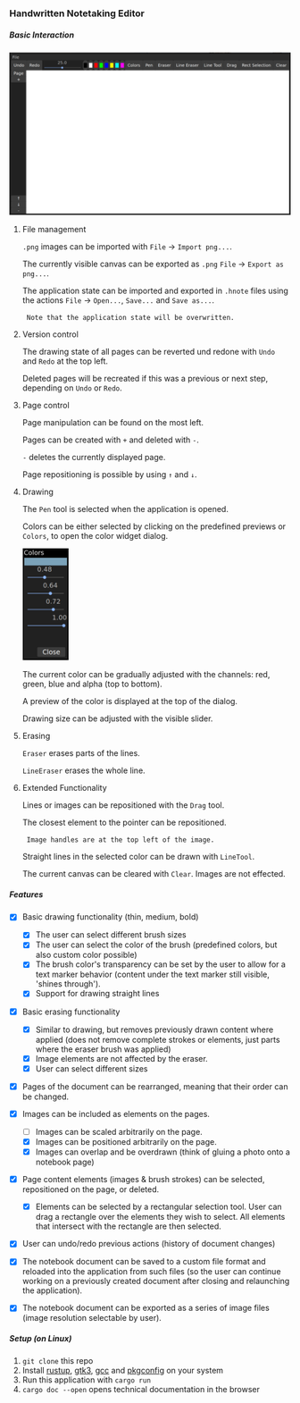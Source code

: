 ### Handwritten Notetaking Editor

##### Basic Interaction

![](img/handwritten_notetaking_editor.png)

1. File management

	`.png` images can be imported with `File` -> `Import png...`.

	The currently visible canvas can be exported as `.png` `File` -> `Export as png...`.

	The application state can be imported and exported in `.hnote` files using the actions `File` -> `Open...`, `Save...` and `Save as...`.
	
		Note that the application state will be overwritten.

2. Version control

	The drawing state of all pages can be reverted und redone with `Undo` and `Redo` at the top left.

	Deleted pages will be recreated if this was a previous or next step, depending on `Undo` or `Redo`.

3. Page control

	Page manipulation can be found on the most left.

	Pages can be created with `+` and deleted with `-`.

	`-` deletes the currently displayed page.

	Page repositioning is possible by using `↑` and `↓`.

4. Drawing

	The `Pen` tool is selected when the application is opened.

	Colors can be either selected by clicking on the predefined previews or `Colors`, to open the color widget dialog.

	<img src="/img/color_widget.png" height="200">	

	The current color can be gradually adjusted with the channels: red, green, blue and alpha (top to bottom).

	A preview of the color is displayed at the top of the dialog.

	Drawing size can be adjusted with the visible slider.

5. Erasing

	`Eraser` erases parts of the lines.

	`LineEraser` erases the whole line.

6. Extended Functionality

	Lines or images can be repositioned with the `Drag` tool.

	The closest element to the pointer can be repositioned.

		Image handles are at the top left of the image.

	Straight lines in the selected color can be drawn with `LineTool`.

	The current canvas can be cleared with `Clear`. Images are not effected.


##### Features

- [x] Basic drawing functionality (thin, medium, bold)
	- [x] The user can select different brush sizes
	- [x] The user can select the color of the brush (predefined colors, but also custom color possible)
	- [x] The brush color's transparency can be set by the user to allow for a text marker behavior (content under the text marker still visible, 'shines through').
	- [x] Support for drawing straight lines
- [x] Basic erasing functionality
	- [x] Similar to drawing, but removes previously drawn content where applied (does not remove complete strokes or elements, just parts where the eraser brush was applied)
	- [x] Image elements are not affected by the eraser.
	- [x] User can select different sizes
- [x] Pages of the document can be rearranged, meaning that their order can be changed.
- [x] Images can be included as elements on the pages.
	- [ ] Images can be scaled arbitrarily on the page.
	- [x] Images can be positioned arbitrarily on the page.
	- [x] Images can overlap and be overdrawn (think of gluing a photo onto a notebook page)
- [x] Page content elements (images & brush strokes) can be selected, repositioned on the page, or deleted.
	- [x] Elements can be selected by a rectangular selection tool. User can drag a rectangle over the elements they wish to select. All elements that intersect with the rectangle are then selected.
- [x] User can undo/redo previous actions (history of document changes)
- [x] The notebook document can be saved to a custom file format and reloaded into the application from such files (so the user can continue working on a previously created document after closing and relaunching the application).
- [x] The notebook document can be exported as a series of image files (image resolution selectable by user).


##### Setup (on Linux)

1. `git clone` this repo
2. Install [rustup](https://www.rust-lang.org/tools/install), [gtk3](https://www.gtk.org/), [gcc](https://gcc.gnu.org/) and [pkgconfig](https://www.freedesktop.org/wiki/Software/pkg-config/) on your system
3. Run this application with `cargo run`
4. `cargo doc --open` opens technical documentation in the browser